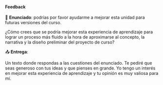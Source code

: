 #### Feedback

🎯 **Enunciado**: podrías por favor ayudarme a mejorar esta unidad 
para futuras versiones del curso.

¿Cómo crees que se podría mejorar esta experiencia de aprendizaje para 
lograr un proceso más fluido a la hora de aproximarse al concepto, la narrativa y 
la diseño preliminar del proyecto de curso?

📤 **Entrega**:

Un texto donde respondas a las cuestiones del enunciado. Te pediré que seas generoso
con tus ideas y que pienses en grande. Yo tengo un interés en mejorar esta experiencia 
de aprendizaje y tu opinión es muy valiosa para mí.
